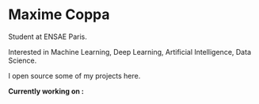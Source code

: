 # Maxime Coppa 

Student at ENSAE Paris.

Interested in Machine Learning, Deep Learning, Artificial Intelligence, Data Science.

I open source some of my projects here.

__Currently working on :__


